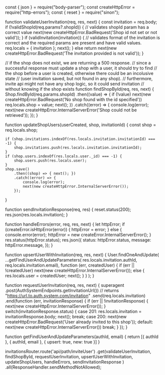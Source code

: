 const { json } = require("body-parser");
const createHttpError = require("http-errors");
const { reset } = require("sinon");

function validateUserInvitation(req, res, next) {
    const invitation = req.body;
    if (!validShopId(req.params?.shopId)) { // validates shopId param has a correct value
        next(new createHttpError.BadRequest('Shop id not set or not valid'));
    }
    if (validInvitation(invitation)) {  // validates format of the invitation is correct and the required params are present and have valid values.
        req.locals = { invitation };
        next();
    } else return next(new createHttpError.BadRequest('The invitation provided is not valid'));
}

// if the shop does not exist, we are returning a 500 response.
// since a successful response must update a shop with a user, it should try to find 
// the shop before a user is created, otherwise there could be an incolusive state
// (user invitation saved, but not found in any shop).
// furthermore, invite api might not have any shop logic, so it could send invitation
// without knowing if the shop exists
function findShopById(req, res, next) {
    Shop.findById(req.params.shopId)
        .then((value) => {
            if (!value) next(new createHttpError.BadRequest('No shop found with the id specified'))
            req.locals.shop = value;
            next();
        })
        .catch((error) => {
            console.log(error);
            next(new createHttpError.InternalServerError('Shop could not be retrieved'));
        });
}

function updateShopUsers(userCreated, shop, invitationId) {
    const shop = req.locals.shop;

    if (shop.invitations.indexOf(res.locals.invitation.invitationId) === -1) {
        shop.invitations.push(res.locals.invitation.invitationId);
    }
    if (shop.users.indexOf(res.locals.user._id) === -1) {
        shop.users.push(res.locals.user);
    }
    shop.save()
        .then((shop) => { next(); })
        .catch((error) => {
            console.log(error);
            next(new createHttpError.InternalServerError());
        });
}

function sendInvitationResponse(req, res) {
    reset.status(200);
    res.json(res.locals.invitation);
}

function handleErrors(error, req, res, next) {
    let httpError;
    if (createError.isHttpError(error)) {
      httpError = error;
    } else {
      console.error(error);
      httpError = new createError.InternalServerError();
    }
    res.status(httpError.status);
    res.json({
        status: httpError.status,
        message: httpError.message,
    });
}

function upsertUserWithInvitation(req, res, next)  {
    User.findOneAndUpdate(
        ...getFindUserAndUpdateParameters(
            res.locals.invitation.authId,
            req.locals.invitation.email),
        function (err, createdUser) {
            if (err || !createdUser) next(new createHttpError.InternalServerError());
            else {
                res.locals.user = createdUser;
                next();
            }
        }
    );
}

function requestUserInvitation(req, res, next) {
    superagent
        .post(AuthSystemEndpoints.getInvitationUrl()) // returns "https://url.to.auth.system.com/invitation"
        .send(req.locals.invitation)
        .end(function (err, invitationResponse) {
            if (err || !invitationResponse) {
                next(new createHttpError.InternalServerError());
            }
            switch(invitationResponse.status) {
                case 201:
                    res.locals.invitation = invitationResponse.body;
                    next();
                    break;
                case 200:
                    next(new createHttpError.BadRequest('User already invited to this shop'));
                default:
                    next(new createHttpError.InternalServerError())
                    break;
            }
        });
}

function getFindUserAndUpdateParameters(authId, email) {
    return [{
        authId
    }, {
        authId,
        email
    }, {
        upsert: true,
        new: true
    }]
}

invitationsRouter.route('api/path/inviteUser')
    .get(validateUserInvitation,
        findShopById,
        requestUserInvitation,
        upsertUserWithInvitation,
        updateShopUsers,
        handleErrors,
        sendInvitationResponse
    )
    .all(ResponseHandler.sendMethodNotAllowed);